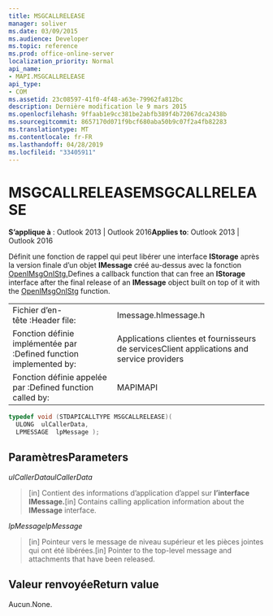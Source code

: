 ```yaml
---
title: MSGCALLRELEASE
manager: soliver
ms.date: 03/09/2015
ms.audience: Developer
ms.topic: reference
ms.prod: office-online-server
localization_priority: Normal
api_name:
- MAPI.MSGCALLRELEASE
api_type:
- COM
ms.assetid: 23c08597-41f0-4f48-a63e-79962fa812bc
description: Dernière modification le 9 mars 2015
ms.openlocfilehash: 9ffaab1e9cc381be2abfb389f4b72067dca2438b
ms.sourcegitcommit: 8657170d071f9bcf680aba50b9c07f2a4fb82283
ms.translationtype: MT
ms.contentlocale: fr-FR
ms.lasthandoff: 04/28/2019
ms.locfileid: "33405911"
---
```

# <a name="msgcallrelease"></a><span data-ttu-id="973d9-103">MSGCALLRELEASE</span><span class="sxs-lookup"><span data-stu-id="973d9-103">MSGCALLRELEASE</span></span>

  
  
<span data-ttu-id="973d9-104">**S’applique à** : Outlook 2013 | Outlook 2016</span><span class="sxs-lookup"><span data-stu-id="973d9-104">**Applies to**: Outlook 2013 | Outlook 2016</span></span> 
  
<span data-ttu-id="973d9-105">Définit une fonction de rappel qui peut libérer une interface **IStorage** après la version finale d’un objet **IMessage** créé au-dessus avec la fonction [OpenIMsgOnIStg.](openimsgonistg.md)</span><span class="sxs-lookup"><span data-stu-id="973d9-105">Defines a callback function that can free an **IStorage** interface after the final release of an **IMessage** object built on top of it with the [OpenIMsgOnIStg](openimsgonistg.md) function.</span></span> 
  
|||
|:-----|:-----|
|<span data-ttu-id="973d9-106">Fichier d’en-tête :</span><span class="sxs-lookup"><span data-stu-id="973d9-106">Header file:</span></span>  <br/> |<span data-ttu-id="973d9-107">Imessage.h</span><span class="sxs-lookup"><span data-stu-id="973d9-107">Imessage.h</span></span>  <br/> |
|<span data-ttu-id="973d9-108">Fonction définie implémentée par :</span><span class="sxs-lookup"><span data-stu-id="973d9-108">Defined function implemented by:</span></span>  <br/> |<span data-ttu-id="973d9-109">Applications clientes et fournisseurs de services</span><span class="sxs-lookup"><span data-stu-id="973d9-109">Client applications and service providers</span></span>  <br/> |
|<span data-ttu-id="973d9-110">Fonction définie appelée par :</span><span class="sxs-lookup"><span data-stu-id="973d9-110">Defined function called by:</span></span>  <br/> |<span data-ttu-id="973d9-111">MAPI</span><span class="sxs-lookup"><span data-stu-id="973d9-111">MAPI</span></span>  <br/> |
   
```cpp
typedef void (STDAPICALLTYPE MSGCALLRELEASE)(
  ULONG  ulCallerData,
  LPMESSAGE  lpMessage );
```

## <a name="parameters"></a><span data-ttu-id="973d9-112">Paramètres</span><span class="sxs-lookup"><span data-stu-id="973d9-112">Parameters</span></span>

 <span data-ttu-id="973d9-113">_ulCallerData_</span><span class="sxs-lookup"><span data-stu-id="973d9-113">_ulCallerData_</span></span>
  
> <span data-ttu-id="973d9-114">[in] Contient des informations d’application d’appel sur **l’interface IMessage.**</span><span class="sxs-lookup"><span data-stu-id="973d9-114">[in] Contains calling application information about the **IMessage** interface.</span></span> 
    
 <span data-ttu-id="973d9-115">_lpMessage_</span><span class="sxs-lookup"><span data-stu-id="973d9-115">_lpMessage_</span></span>
  
> <span data-ttu-id="973d9-116">[in] Pointeur vers le message de niveau supérieur et les pièces jointes qui ont été libérées.</span><span class="sxs-lookup"><span data-stu-id="973d9-116">[in] Pointer to the top-level message and attachments that have been released.</span></span>
    
## <a name="return-value"></a><span data-ttu-id="973d9-117">Valeur renvoyée</span><span class="sxs-lookup"><span data-stu-id="973d9-117">Return value</span></span>

<span data-ttu-id="973d9-118">Aucun.</span><span class="sxs-lookup"><span data-stu-id="973d9-118">None.</span></span>
  

